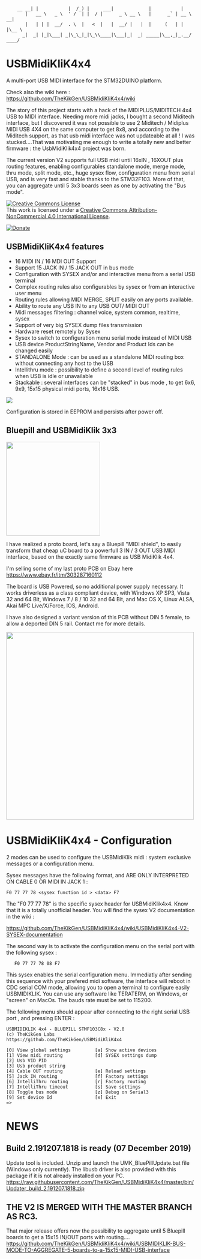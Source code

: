 
        __ __| |           |  /_) |     ___|             |           |
           |   __ \   _ \  ' /  | |  / |      _ \ __ \   |      _` | __ \   __|
           |   | | |  __/  . \  |   <  |   |  __/ |   |  |     (   | |   |\__ \
          _|  _| |_|\___| _|\_\_|_|\_\\____|\___|_|  _| _____|\__,_|_.__/ ____/

# USBMidiKliK4x4
A multi-port USB MIDI interface for the STM32DUINO platform.

Check also the wiki here : https://github.com/TheKikGen/USBMidiKliK4x4/wiki

The story of this project starts with a hack of the MIDIPLUS/MIDITECH 4x4 USB to MIDI interface.
Needing more midi jacks, I bought a second Miditech interface, but I discovered it was not possible to use 2 Miditech / Midiplus MIDI USB 4X4 on the same computer to get 8x8, and according to the Miditech support, as that usb midi interface was not updateable at all !
I was stucked....That was motivating me enough to write a totally new and better firmware : the UsbMidiKlik4x4 project was born.

The current version V2 supports full USB midi until 16xIN , 16XOUT plus routing features, enabling configurables standalone mode, merge mode, thru mode, split mode, etc., huge sysex flow, configuration menu from serial USB, and is very fast and stable thanks to the STM32F103.  More of that, you can aggregate until 5 3x3 boards seen as one by activating the "Bus mode".

<a rel="license" href="http://creativecommons.org/licenses/by-nc/4.0/"><img alt="Creative Commons License" style="border-width:0" src="https://i.creativecommons.org/l/by-nc/4.0/88x31.png" /></a><br />This work is licensed under a <a rel="license" href="http://creativecommons.org/licenses/by-nc/4.0/">Creative Commons Attribution-NonCommercial 4.0 International License</a>.

[![Donate](https://img.shields.io/badge/Donate-PayPal-green.svg)](https://www.paypal.com/cgi-bin/webscr?cmd=_donations&business=thekikgen@gmail.com&lc=FR&item_name=Donation+to+TheKikGen+projects&no_note=0&cn=&currency_code=EUR&bn=PP-DonationsBF:btn_donateCC_LG.gif:NonHosted)




## USBMidiKliK4x4 features

+ 16 MIDI IN / 16 MDI OUT Support
+ Support 15 JACK IN / 15 JACK OUT in bus mode
+ Configuration with SYSEX and/or and interactive menu from a serial USB terminal
+ Complex routing rules also configurables by sysex or from an interactive user menu
+ Routing rules allowing MIDI MERGE, SPLIT easily on any ports available.
+ Ability to route any USB IN to any USB OUT/ MIDI OUT
+ Midi messages filtering : channel voice, system common, realtime, sysex
+ Support of very big SYSEX dump files transmission
+ Hardware reset remotely by Sysex
+ Sysex to switch to configuration menu serial mode instead of MIDI USB
+ USB device ProductStringName, Vendor and Product Ids can be changed easily
+ STANDALONE Mode :  can be used as a standalone MIDI routing box without connecting any host to the USB
+ Intellithru mode : possibility to define a second level of routing rules when USB is idle or unavailable
+ Stackable :  several interfaces can be "stacked" in bus mode , to get 6x6, 9x9, 15x15 physical midi ports, 16x16 USB.

<img  border="0" src="https://github.com/TheKikGen/USBMidiKliK4x4/blob/master/doc/USBMIDIKLIK-I2C-BUS-MODE.jpg?raw=true"  />

Configuration is stored in EEPROM and persists after power off.

## Bluepill and USBMidiKlik 3x3

<img width="250" border="0" src="https://2.bp.blogspot.com/-wo1H27RQYiU/XDzO9VG3vdI/AAAAAAAAAWA/KehLjyXhLTg_nmjjmEkO7LZtY5H83Rr-ACLcBGAs/s1600/20190113_221557.jpg"  />

I have realized a proto board, let's say a Bluepill "MIDI shield", to easily transform that cheap uC board to a powerfull 3 IN / 3 OUT USB MIDI interface, based on the exactly same firmware as USB MidiKlik 4x4.

I'm selling some of my last proto PCB on Ebay here https://www.ebay.fr/itm/303287160112

The board is USB Powered, so no additional power supply necessary. It works driverless as a class compliant device, with Windows XP SP3, Vista 32 and 64 Bit, Windows 7 / 8 / 10   32 and 64 Bit, and Mac OS X, Linux ALSA, Akai MPC Live/X/Force, IOS, Android.

I have also designed a variant version of this PCB without DIN 5 female, to allow a deported DIN 5 rail.
Contact me for more details.

<img width="500" border="0" src="https://github.com/TheKikGen/USBMidiKliK4x4/blob/master/doc/20191215_173355.jpg?raw=true"  />

# USBMidiKliK4x4 - Configuration

2 modes can be used to configure the USBMidiKlik midi : system exclusive messages or a configuration menu.

Sysex messages have the following format, and ARE ONLY INTERPRETED ON CABLE 0 OR MIDI IN JACK 1 :

	F0 77 77 78 <sysex function id > <data> F7

The "F0 77 77 78" is the specific sysex header for USBMidiKlik4x4. Know that it is a totally unofficial header.
You will find the sysex V2 documentation in the wiki :

https://github.com/TheKikGen/USBMidiKliK4x4/wiki/USBMidiKliK4x4-V2-SYSEX-documentation

The second way is to activate the configuration menu on the serial port with the following sysex :

       F0 77 77 78 08 F7

This sysex enables the serial configuration menu.  Immediatly after sending this sequence with your prefered midi software, the interface will reboot in CDC serial COM mode, allowing you to open a terminal to configure easily USBMIDIKLIK. 
You can use any software like TERATERM, on Windows, or "screen" on MacOs.  The bauds rate must be set to 115200.

The following menu should appear after connecting to the right serial USB port , and pressing ENTER :

	USBMIDIKLIK 4x4 - BLUEPILL STMF103C8x - V2.0
	(c) TheKikGen Labs
	https://github.com/TheKikGen/USBMidiKliK4x4

	[0] View global settings         [a] Show active devices
	[1] View midi routing            [d] SYSEX settings dump
	[2] Usb VID PID
	[3] Usb product string
	[4] Cable OUT routing            [e] Reload settings
	[5] Jack IN routing              [f] Factory settings
	[6] IntelliThru routing          [r] Factory routing
	[7] IntelliThru timeout          [s] Save settings
	[8] Toggle bus mode              [z] Debug on Serial3
	[9] Set device Id                [x] Exit
	=>

# NEWS

## Build 2.191207.1818 is ready (07 December 2019) ###

Update tool is included.  Unzip and launch the UMK_BluePillUpdate.bat file (Windows only currently).
The libusb driver is also provided with this package if it is not already installed on your PC.
https://raw.githubusercontent.com/TheKikGen/USBMidiKliK4x4/master/bin/Updater_build_2.191207.1818.zip

## THE V2 IS MERGED WITH THE MASTER BRANCH AS RC3.   

That major release offers now the possibility to aggregate until 5 Bluepill boards to get a 15x15 IN/OUT ports with routing....
https://github.com/TheKikGen/USBMidiKliK4x4/wiki/USBMIDIKLIK-BUS-MODE-TO-AGGREGATE-5-boards-to-a-15x15-MIDI-USB-interface



